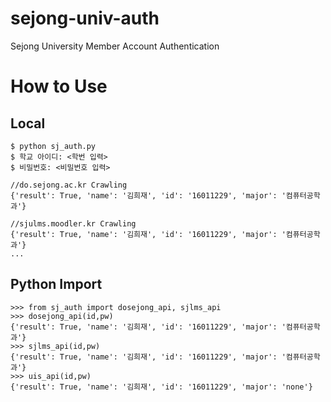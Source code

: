 # sejong-univ-auth
Sejong University Member Account Authentication

# How to Use
## Local
```{.python}
$ python sj_auth.py
$ 학교 아이디: <학번 입력>
$ 비밀번호: <비밀번호 입력>

//do.sejong.ac.kr Crawling
{'result': True, 'name': '김희재', 'id': '16011229', 'major': '컴퓨터공학과'}

//sjulms.moodler.kr Crawling
{'result': True, 'name': '김희재', 'id': '16011229', 'major': '컴퓨터공학과'}
...
```
## Python Import
```{.python}
>>> from sj_auth import dosejong_api, sjlms_api
>>> dosejong_api(id,pw)
{'result': True, 'name': '김희재', 'id': '16011229', 'major': '컴퓨터공학과'}
>>> sjlms_api(id,pw)
{'result': True, 'name': '김희재', 'id': '16011229', 'major': '컴퓨터공학과'}
>>> uis_api(id,pw)
{'result': True, 'name': '김희재', 'id': '16011229', 'major': 'none'}
```
